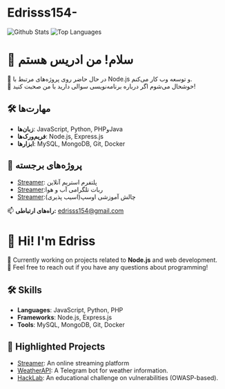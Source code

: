 # Edrisss154-
![Github Stats](https://github-readme-stats.vercel.app/api?username=Edrisss154&show_icons=true&theme=tokyonight)
![Top Languages](https://github-readme-stats.vercel.app/api/top-langs/?username=Edrisss154&layout=compact&theme=radical&cache_seconds=0)

# 👋 سلام! من ادریس هستم

🔭 در حال حاضر روی پروژه‌های مرتبط با Node.js و توسعه وب کار می‌کنم.  
💬 خوشحال می‌شوم اگر درباره برنامه‌نویسی  سوالی دارید با من صحبت کنید!  

## 🛠️ مهارت‌ها
- **زبان‌ها**: JavaScript, Python, PHPوJava
- **فریم‌ورک‌ها**: Node.js, Express.js
- **ابزارها**: MySQL, MongoDB, Git, Docker

## 🌟 پروژه‌های برجسته
- [Streamer](https://github.com/Edrisss154/Streamer): پلتفرم استریم آنلاین
- [Streamer](https://github.com/Edrisss154/WeatherAPI):ربات تلگرامی آب و هوا
- [Streamer](https://github.com/Edrisss154/HackLab-):چالش آموزشی اوسپ(اسیب پذیری)

📫 **راه‌های ارتباطی:** 
edrisss154@gmail.com




# 👋 Hi! I'm Edriss  

🔭 Currently working on projects related to **Node.js** and web development.  
💬 Feel free to reach out if you have any questions about programming!  

## 🛠️ Skills  
- **Languages**: JavaScript, Python, PHP  
- **Frameworks**: Node.js, Express.js 
- **Tools**: MySQL, MongoDB, Git, Docker  

## 🌟 Highlighted Projects  
- [Streamer](https://github.com/Edrisss154/Streamer): An online streaming platform
-  [WeatherAPI](https://github.com/Edrisss154/WeatherAPI): A Telegram bot for weather information.  
- [HackLab](https://github.com/Edrisss154/HackLab-): An educational challenge on vulnerabilities (OWASP-based).  
